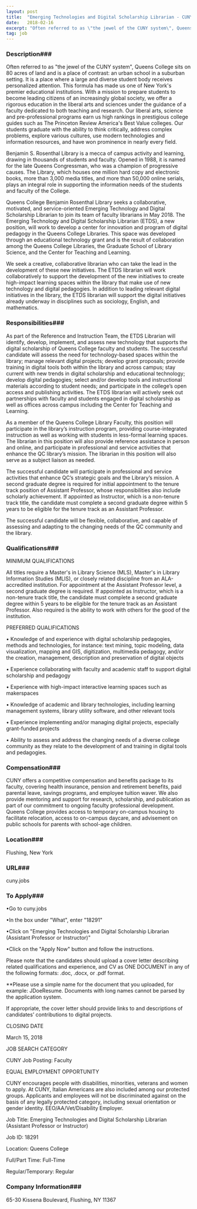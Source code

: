 ```yaml
---
layout: post
title:  "Emerging Technologies and Digital Scholarship Librarian - CUNY Queens College"
date:   2018-02-16
excerpt: "Often referred to as \"the jewel of the CUNY system\", Queens College sits on 80 acres of land and is a place of contrast: an urban school in a suburban setting. It is a place where a large and diverse student body receives personalized attention. This formula has made us..."
tag: job
---
```


### Description###

Often referred to as "the jewel of the CUNY system", Queens College sits on 80 acres of land and is a place of contrast: an urban school in a suburban setting. It is a place where a large and diverse student body receives personalized attention. This formula has made us one of New York's premier educational institutions. With a mission to prepare students to become leading citizens of an increasingly global society, we offer a rigorous education in the liberal arts and sciences under the guidance of a faculty dedicated to both teaching and research. Our liberal arts, science and pre-professional programs earn us high rankings in prestigious college guides such as The Princeton Review America's Best Value colleges. Our students graduate with the ability to think critically, address complex problems, explore various cultures, use modern technologies and information resources, and have won prominence in nearly every field.

Benjamin S. Rosenthal Library is a mecca of campus activity and learning, drawing in thousands of students and faculty. Opened in 1988, it is named for the late Queens Congressman, who was a champion of progressive causes. The Library, which houses one million hard copy and electronic books, more than 3,000 media titles, and more than 50,000 online serials, plays an integral role in supporting the information needs of the students and faculty of the College.

Queens College Benjamin Rosenthal Library seeks a collaborative, motivated, and service-oriented Emerging Technology and Digital Scholarship Librarian to join its team of faculty librarians in May 2018.
The Emerging Technology and Digital Scholarship Librarian (ETDS), a new position, will work to develop a center for innovation and program of digital pedagogy in the Queens College Libraries. This space was developed through an educational technology grant and is the result of collaboration among the Queens College Libraries, the Graduate School of Library Science, and the Center for Teaching and Learning.

We seek a creative, collaborative librarian who can take the lead in the development of these new initiatives. The ETDS librarian will work collaboratively to support the development of the new initiatives to create high-impact learning spaces within the library that make use of new technology and digital pedagogies. In addition to leading relevant digital initiatives in the library, the ETDS librarian will support the digital initiatives already underway in disciplines such as sociology, English, and mathematics.


### Responsibilities###

As part of the Reference and Instruction Team, the ETDS Librarian will identify, develop, implement, and assess new technology that supports the digital scholarship of Queens College faculty and students. The successful candidate will assess the need for technology-based spaces within the library; manage relevant digital projects; develop grant proposals; provide training in digital tools both within the library and across campus; stay current with new trends in digital scholarship and educational technology; develop digital pedagogies; select and/or develop tools and instructional materials according to student needs; and participate in the college’s open access and publishing activities. The ETDS librarian will actively seek out partnerships with faculty and students engaged in digital scholarship as well as offices across campus including the Center for Teaching and Learning.

As a member of the Queens College Library Faculty, this position will participate in the library’s instruction program, providing course-integrated instruction as well as working with students in less-formal learning spaces. The librarian in this position will also provide reference assistance in person and online, and participate in professional and service activities that enhance the QC library’s mission. The librarian in this position will also serve as a subject liaison as needed.

The successful candidate will participate in professional and service activities that enhance QC’s strategic goals and the Library’s mission. A second graduate degree is required for initial appointment to the tenure track position of Assistant Professor, whose responsibilities also include scholarly achievement. If appointed as Instructor, which is a non-tenure track title, the candidate must complete a second graduate degree within 5 years to be eligible for the tenure track as an Assistant Professor.

The successful candidate will be flexible, collaborative, and capable of assessing and adapting to the changing needs of the QC community and the library.



### Qualifications###

MINIMUM QUALIFICATIONS

All titles require a Master's in Library Science (MLS), Master's in Library Information Studies (MLIS), or closely related discipline from an ALA-accredited institution. For appointment at the Assistant Professor level, a second graduate degree is required. If appointed as Instructor, which is a non-tenure track title, the candidate must complete a second graduate degree within 5 years to be eligible for the tenure track as an Assistant Professor. Also required is the ability to work with others for the good of the institution.

PREFERRED QUALIFICATIONS


• Knowledge of and experience with digital scholarship pedagogies, methods and technologies, for instance: text mining, topic modeling, data visualization, mapping and GIS, digitization, multimedia pedagogy, and/or the creation, management, description and preservation of digital objects



• Experience collaborating with faculty and academic staff to support digital scholarship and pedagogy



• Experience with high-impact interactive learning spaces such as makerspaces



• Knowledge of academic and library technologies, including learning management systems, library utility software, and other relevant tools



• Experience implementing and/or managing digital projects, especially grant-funded projects



• Ability to assess and address the changing needs of a diverse college community as they relate to the development of and training in digital tools and pedagogies.




### Compensation###

CUNY offers a competitive compensation and benefits package to its faculty, covering health insurance, pension and retirement benefits, paid parental leave, savings programs, and employee tuition waver. We also provide mentoring and support for research, scholarship, and publication as part of our commitment to ongoing faculty professional development. Queens College provides access to temporary on-campus housing to facilitate relocation, access to on-campus daycare, and advisement on public schools for parents with school-age children.


### Location###

Flushing, New York


### URL###

 cuny.jobs

### To Apply###


•Go to cuny.jobs


•In the box under "What", enter "18291"


•Click on "Emerging Technologies and Digital Scholarship Librarian (Assistant Professor or Instructor)"


•Click on the "Apply Now" button and follow the instructions.


Please note that the candidates should upload a cover letter describing related qualifications and experience, and CV as ONE DOCUMENT in any of the following formats: .doc, .docx, or .pdf format.

**Please use a simple name for the document that you uploaded, for example: JDoeResume. Documents with long names cannot be parsed by the application system.

If appropriate, the cover letter should provide links to and descriptions of candidates’ contributions to digital projects.

CLOSING DATE

March 15, 2018

JOB SEARCH CATEGORY

CUNY Job Posting: Faculty

EQUAL EMPLOYMENT OPPORTUNITY

CUNY encourages people with disabilities, minorities, veterans and women to apply. At CUNY, Italian Americans are also included among our protected groups. Applicants and employees will not be discriminated against on the basis of any legally protected category, including sexual orientation or gender identity. EEO/AA/Vet/Disability Employer.

Job Title: Emerging Technologies and Digital Scholarship Librarian (Assistant Professor or Instructor)

Job ID: 18291

Location: Queens College

Full/Part Time: Full-Time

Regular/Temporary: Regular



### Company Information###

65-30 Kissena Boulevard, Flushing, NY 11367




